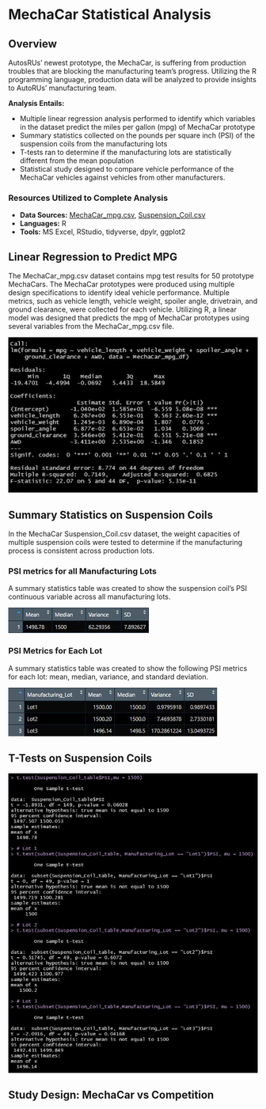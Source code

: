 # MechaCar Statistical Analysis

## Overview

AutosRUs’ newest prototype, the MechaCar, is suffering from production troubles that are blocking the manufacturing team’s progress. Utilizing the R programming language, production data will be analyzed to provide insights to AutoRUs’ manufacturing team. 

**Analysis Entails:**
* Multiple linear regression analysis performed to identify which variables in the dataset predict the miles per gallon (mpg) of MechaCar prototype
* Summary statistics collected on the pounds per square inch (PSI) of the suspension coils from the manufacturing lots
* T-tests ran to determine if the manufacturing lots are statistically different from the mean population
* Statistical study designed to compare vehicle performance of the MechaCar vehicles against vehicles from other manufacturers. 

### Resources Utilized to Complete Analysis
* **Data Sources:** 
[MechaCar_mpg.csv](https://github.com/cmmgw/MechaCar_Statistical_Analysis/blob/main/R_Analysis/MechaCar_mpg.csv), 
[Suspension_Coil.csv](https://github.com/cmmgw/MechaCar_Statistical_Analysis/blob/main/R_Analysis/Suspension_Coil.csv)
* **Languages:** R
* **Tools:** MS Excel, RStudio, tidyverse, dpylr, ggplot2

## Linear Regression to Predict MPG
The MechaCar_mpg.csv dataset contains mpg test results for 50 prototype MechaCars. The MechaCar prototypes were produced using multiple design specifications to identify ideal vehicle performance. Multiple metrics, such as vehicle length, vehicle weight, spoiler angle, drivetrain, and ground clearance, were collected for each vehicle. Utilizing R, a linear model was designed that predicts the mpg of MechaCar prototypes using several variables from the MechaCar_mpg.csv file.

![Deliverable_1_Linear_Regression](https://github.com/cmmgw/MechaCar_Statistical_Analysis/blob/main/Resources/Deliverable_1_Linear_Regression.JPG)


## Summary Statistics on Suspension Coils
In the MechaCar Suspension_Coil.csv dataset, the weight capacities of multiple suspension coils were tested to determine if the manufacturing process is consistent across production lots. 

### PSI metrics for all Manufacturing Lots
A summary statistics table was created to show the suspension coil’s PSI continuous variable across all manufacturing lots. 

![Deliverable_2_Total_Summary](https://github.com/cmmgw/MechaCar_Statistical_Analysis/blob/main/Resources/Deliverable_2_Total_Summary.JPG)

### PSI Metrics for Each Lot
A summary statistics table was created to show the following PSI metrics for each lot: mean, median, variance, and standard deviation.

![Deliverable_2_Lot_Summary](https://github.com/cmmgw/MechaCar_Statistical_Analysis/blob/main/Resources/Deliverable_2_Lot_Summary.JPG)


## T-Tests on Suspension Coils

![Deliverable_3_T_Tests](https://github.com/cmmgw/MechaCar_Statistical_Analysis/blob/main/Resources/Deliverable_3_T_Tests.JPG)


## Study Design: MechaCar vs Competition
